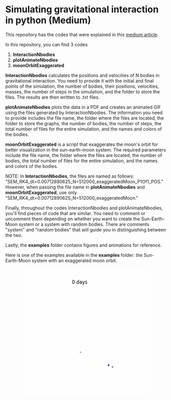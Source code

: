 
# Simulating gravitational interaction in python (Medium)

This repository has the codes that were explained in this [medium article](https://medium.com/mcd-unison/simulating-gravitational-interaction-in-python-8c8443ffbcfd).

In this repository, you can find 3 codes

1. **InteractionNbodies**
2. **plotAnimateNbodies**
3. **moonOrbitExaggerated**

**InteractionNbodies** calculates the positions and velocities of N bodies in gravitational interaction. You need to provide it with the initial and final points of the simulation, the number of bodies, their positions, velocities, masses, the number of steps in the simulation, and the folder to store the files. The results are then written to .txt files.

**plotAnimateNbodies** plots the data in a PDF and creates an animated GIF using the files generated by InteractionNbodies. The information you need to provide includes the file name, the folder where the files are located, the folder to store the graphs, the number of bodies, the number of steps, the total number of files for the entire simulation, and the names and colors of the bodies.

**moonOrbitExaggerated** is a script that exaggerates the moon's orbit for better visualization in the sun-earth-moon system. The required parameters include the file name, the folder where the files are located, the number of bodies, the total number of files for the entire simulation, and the names and colors of the bodies.

NOTE: In **InteractionNbodies**, the files are named as follows: "SEM_RK4_dt=0.00712890625_N=512000_exaggeratedMoon_P1Of1_POS." However, when passing the file name in **plotAnimateNbodies** and **moonOrbitExaggerated**, use only "SEM_RK4_dt=0.00712890625_N=512000_exaggeratedMoon."

Finally, throughout the codes InteractionNbodies and plotAnimateNbodies, you'll find pieces of code that are similar. You need to comment or uncomment them depending on whether you want to create the Sun-Earth-Moon system or a system with random bodies. There are comments "system" and "random bodies" that will guide you in distinguishing between the two.

Lastly, the **examples** folder contains figures and animations for reference.

Here is one of the examples available in the **examples** folder: the Sun-Earth-Moon system with an exaggerated moon orbit.

<p align="center">
  <img src="examples/SEM_RK4_dt=0.00712890625_N=512000_exaggeratedMoon.gif" alt="Sun-Earth-Moon system with an exaggerated moon orbit" width="400" height="400">
</p>

